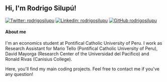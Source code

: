 
<h2> Hi, I'm Rodrigo Silupú!</h2>

[![Twitter: rodrigosilupu](https://img.shields.io/twitter/follow/rodrigosilupu?style=social)](https://twitter.com/PenarandaSilupu)
[![Linkedin: rodrigosilupu](https://img.shields.io/badge/-rodrigosilupu-blue?style=flat-square&logo=Linkedin&logoColor=white&link=https://www.linkedin.com/in/silupurodrigo/)](https://www.linkedin.com/in/silupurodrigo/)
[![GitHub rodrigosilupu](https://img.shields.io/github/followers/rodrigosilupu?label=follow&style=social)](https://github.com/rodrigosilupu)

#### About me 
I'm an economics student at Pontifical Catholic University of Peru. I work as Research Assistant for Mario Tello (Pontifical Catholic University of Peru), David Mayorga (Research Center of the Universidad del Pacifico) and Ronald Rivas (Canisius College).
 
Here, you'll find my main coding projects. Feel free to contact me if you've any question!
  
